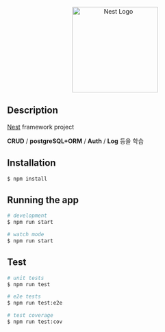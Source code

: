 <p align="center">
  <a href="http://nestjs.com/" target="blank"><img src="https://nestjs.com/img/logo-small.svg" width="200" alt="Nest Logo" /></a>
</p>



## Description

[Nest](https://github.com/nestjs/nest) framework project

**CRUD** / **postgreSQL+ORM** / **Auth** / **Log** 등을 학습

## Installation

```bash
$ npm install
```

## Running the app

```bash
# development
$ npm run start

# watch mode
$ npm run start
```

## Test

```bash
# unit tests
$ npm run test

# e2e tests
$ npm run test:e2e

# test coverage
$ npm run test:cov
```
